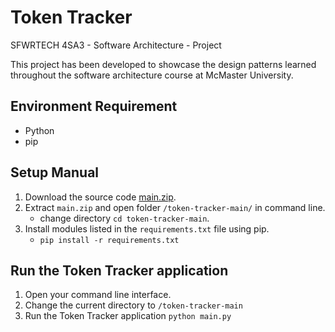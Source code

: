 # Token Tracker

SFWRTECH 4SA3 - Software Architecture - Project

This project has been developed to showcase the design patterns learned throughout the software architecture course at McMaster University.

## Environment Requirement

- Python
- pip

## Setup Manual

1. Download the source code [main.zip](https://github.com/nathanolah/token-tracker/archive/refs/heads/main.zip).
2. Extract `main.zip` and open folder `/token-tracker-main/` in command line.
   - change directory `cd token-tracker-main`.
3. Install modules listed in the `requirements.txt` file using pip.
   - `pip install -r requirements.txt`

## Run the Token Tracker application

1. Open your command line interface.
2. Change the current directory to `/token-tracker-main`
3. Run the Token Tracker application `python main.py`
